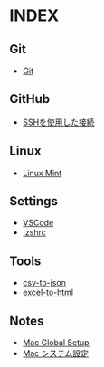 INDEX
=====

## Git
* [Git](/git/git.md)

## GitHub
* [SSHを使用した接続](/github/github-ssh.md)

## Linux
* [Linux Mint](/linux/linux_mint.md)

## Settings
* [VSCode](/settings/vscode/vscode-settings.md)
* [.zshrc](/settings/zshrc.md)

## Tools
* [csv-to-json](/files/csv-to-json/csv-to-json.html)
* [excel-to-html](/files/excel-to-html/excel-to-html.py)

## Notes
* [Mac Global Setup](/notes/mac-global-setup.md)
* [Mac システム設定](/notes/mac-setup.md)
